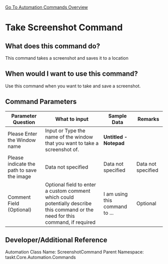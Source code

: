 <!--TITLE: Take Screenshot Command -->
<!-- SUBTITLE: a command in the Image Commands group. -->
[Go To Automation Commands Overview](/automation-commands)


# Take Screenshot Command


## What does this command do?
This command takes a screenshot and saves it to a location


## When would I want to use this command?
Use this command when you want to take and save a screenshot.


## Command Parameters
| Parameter Question   	| What to input  	|  Sample Data 	| Remarks  	|
| ---                    | ---               | ---           | ---       |
|Please Enter the Window name|Input or Type the name of the window that you want to take a screenshot of.|**Untitled - Notepad**||
|Please indicate the path to save the image|Data not specified|Data not specified|Data not specified|
|Comment Field (Optional)|Optional field to enter a custom comment which could potentially describe this command or the need for this command, if required|I am using this command to ...|Optional|


## Developer/Additional Reference
Automation Class Name: ScreenshotCommand
Parent Namespace: taskt.Core.Automation.Commands

